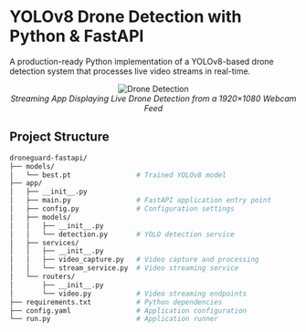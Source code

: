 # YOLOv8 Drone Detection with Python & FastAPI

A production-ready Python implementation of a YOLOv8-based drone detection system that processes live video streams in real-time.

<div align="center">
  <img src="dronedetection.gif" alt="Drone Detection" />
  <br>
  <em>Streaming App Displaying Live Drone Detection from a 1920×1080 Webcam Feed</em>
</div>

## Project Structure

```bash
droneguard-fastapi/
├── models/
│   └── best.pt                # Trained YOLOv8 model
├── app/
│   ├── __init__.py
│   ├── main.py                # FastAPI application entry point
│   ├── config.py              # Configuration settings
│   ├── models/
│   │   ├── __init__.py
│   │   └── detection.py       # YOLO detection service
│   ├── services/
│   │   ├── __init__.py
│   │   ├── video_capture.py   # Video capture and processing
│   │   └── stream_service.py  # Video streaming service
│   └── routers/
│       ├── __init__.py
│       └── video.py           # Video streaming endpoints
├── requirements.txt           # Python dependencies
├── config.yaml                # Application configuration
└── run.py                     # Application runner
````


